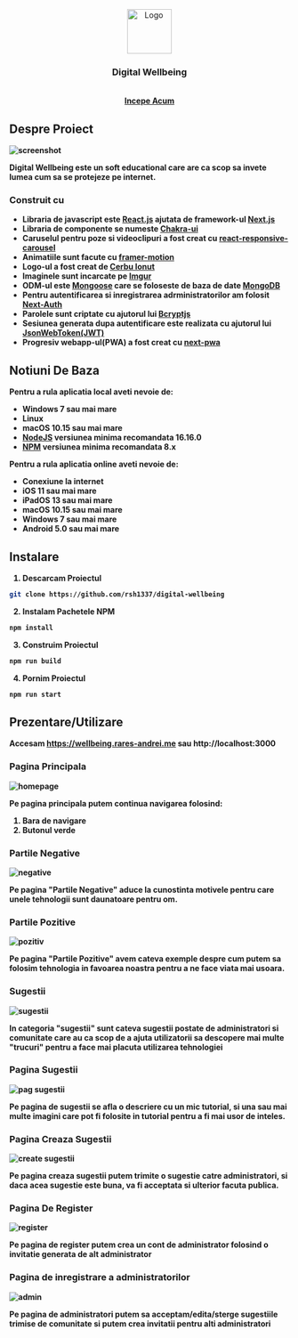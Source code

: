 <div align="center">
  <a href="https://github.com/rsh1337/digital-wellbeing">
    <img src="readme/logo.png" alt="Logo" width="80" height="80">
  </a>
    <h3 align="center">Digital Wellbeing</h3>

  <p align="center">
    <br />
    <a href="https://wellbeing.rares-andrei.me"><strong>Incepe Acum<strong><a>
  </p>
</div>

## Despre Proiect

<img src="readme/homepage.png" alt="screenshot">

Digital Wellbeing este un soft educational care are ca scop sa invete lumea cum sa se protejeze pe internet.

### Construit cu

* Libraria de javascript este [React.js](https://reactjs.org/docs/getting-started.html) ajutata de framework-ul [Next.js](https://nextjs.org/docs)
* Libraria de componente se numeste [Chakra-ui](https://chakra-ui.com/getting-started)
* Caruselul pentru poze si videoclipuri a fost creat cu [react-responsive-carousel](https://react-responsive-carousel.js.org)
* Animatiile sunt facute cu [framer-motion](https://www.framer.com/motion/)
* Logo-ul a fost creat de [Cerbu Ionut](https://www.instagram.com/oshikv_/)
* Imaginele sunt incarcate pe [Imgur](https://imgur.com)
* ODM-ul este [Mongoose](https://mongoosejs.com/docs/guide.html) care se foloseste de baza de date [MongoDB](https://www.mongodb.com)
* Pentru autentificarea si inregistrarea adrministratorilor am folosit [Next-Auth](https://next-auth.js.org/getting-started/example)
* Parolele sunt criptate cu ajutorul lui [Bcryptjs](https://www.npmjs.com/package/bcryptjs)
* Sesiunea generata dupa autentificare este realizata cu ajutorul lui [JsonWebToken(JWT)](http://jwt.io)
* Progresiv webapp-ul(PWA) a fost creat cu [next-pwa](https://www.npmjs.com/package/next-pwa)

## Notiuni De Baza

Pentru a rula aplicatia local aveti nevoie de:
* Windows 7 sau mai mare
* Linux
* macOS 10.15 sau mai mare
* [NodeJS](https://nodejs.org) versiunea minima recomandata 16.16.0
* [NPM](https://www.npmjs.com) versiunea minima recomandata 8.x

Pentru a rula aplicatia online aveti nevoie de:
* Conexiune la internet
* iOS 11 sau mai mare
* iPadOS 13 sau mai mare
* macOS 10.15 sau mai mare
* Windows 7 sau mai mare
* Android 5.0 sau mai mare

## Instalare

1. Descarcam Proiectul
```sh
git clone https://github.com/rsh1337/digital-wellbeing
```
2. Instalam Pachetele NPM
```sh
npm install
```
3. Construim Proiectul
```sh
npm run build
```
4. Pornim Proiectul
```sh
npm run start
```

## Prezentare/Utilizare

Accesam https://wellbeing.rares-andrei.me sau http://localhost:3000

### Pagina Principala

<img src="readme/homepage.png" alt="homepage"/>

Pe pagina principala putem continua navigarea folosind:
1. Bara de navigare
2. Butonul verde

### Partile Negative

<img src="readme/negative.png" alt="negative" />

Pe pagina "Partile Negative" aduce la cunostinta motivele pentru care unele tehnologii sunt daunatoare pentru om.

### Partile Pozitive

<img src="readme/pozitive.png" alt="pozitiv"/>

Pe pagina "Partile Pozitive" avem cateva exemple despre cum putem sa folosim tehnologia in favoarea noastra pentru a ne face viata mai usoara.

### Sugestii

<img src="readme/sugestii.png" alt="sugestii"/>

In categoria "sugestii" sunt cateva sugestii postate de administratori si comunitate care au ca scop de a ajuta utilizatorii sa descopere mai multe "trucuri" pentru a face mai placuta utilizarea tehnologiei

### Pagina Sugestii

<img src="readme/sugestii_pag.png" alt="pag sugestii"/>

Pe pagina de sugestii se afla o descriere cu un mic tutorial, si una sau mai multe imagini care pot fi folosite in tutorial pentru a fi mai usor de inteles.

### Pagina Creaza Sugestii

<img src="readme/sugestii_create.png" alt="create sugestii"/>

Pe pagina creaza sugestii putem trimite o sugestie catre administratori, si daca acea sugestie este buna, va fi acceptata si ulterior facuta publica.

### Pagina De Register

<img src="readme/register.png" alt="register"/>

Pe pagina de register putem crea un cont de administrator folosind o invitatie generata de alt administrator

### Pagina de inregistrare a administratorilor

<img src="readme/admin.png" alt="admin"/>

Pe pagina de administratori putem sa acceptam/edita/sterge sugestiile trimise de comunitate si putem crea invitatii pentru alti administratori